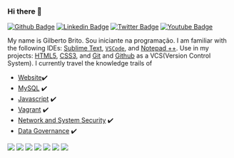 ### Hi there 👋
[![Github Badge](https://img.shields.io/badge/-Github-000?style=flat-square&logo=Github&logoColor=white&link=https://github.com/GilbertoBrito)](https://github.com/GilbertoBrito)
[![Linkedin Badge](https://img.shields.io/badge/-LinkedIn-blue?style=flat-square&logo=Linkedin&logoColor=white&link=https://www.linkedin.com/in/lucio-lemos-a550441a1/)](https://www.linkedin.com/in/lucio-lemos-a550441a1/)
[![Twitter Badge](https://img.shields.io/badge/-Twitter-1ca0f1?style=flat-square&labelColor=1ca0f1&logo=twitter&logoColor=white&link=https://twitter.com/lucciolemos)](https://twitter.com/GilbertoBrito)
[![Youtube Badge](https://img.shields.io/badge/-YouTube-ff0000?style=flat-square&labelColor=ff0000&logo=youtube&logoColor=white&link=https://studio.youtube.com/channel/UCrNM1nr2nw0lSqMD10m6rLw)](#)

My name is Gilberto Brito. Sou iniciante na programação. I am familiar with the following IDEs: 
[Sublime Text](https://www.sublimetext.com/), 
[`VSCode`](https://code.visualstudio.com/), and 
[Notepad ++](https://notepad-plus-plus.org/). Use in my projects: 
[HTML5](https://developer.mozilla.org/pt-BR/docs/Web/Guide/HTML/HTML5), 
[CSS3](https://developer.mozilla.org/pt-BR/docs/Web/CSS), and 
[Git](https://git-scm.com/) and 
[Github](https://github.com/) as a VCS(Version Control System). I currently travel the knowledge trails of 


- [Website](https://www.gilbertobrito.com)✔️
- [MySQL](https://www.mysql.com/) ✔️
- [Javascript](https://developer.mozilla.org/pt-BR/docs/Web/JavaScript) ✔️
- [Vagrant](https://www.vagrantup.com/) ✔️
- [Network and System Security](#) ✔️
- [Data Governance](#) ✔️

[![](https://img.shields.io/badge/HTML-5-blue)](https://developer.mozilla.org/pt-BR/docs/Learn/HTML/Introduction_to_HTML) 
[![](https://img.shields.io/badge/CSS-3-red)](https://developer.mozilla.org/pt-BR/docs/Web/Tutorials#documentation_2) 
[![](https://img.shields.io/badge/Bootstrap-5-orange)](https://getbootstrap.com/)
[![](https://img.shields.io/badge/Linux_Mint-20.04-yellow)](#)
[![](https://img.shields.io/badge/Windows-11_Home_Single_Language-blue)](#)
[![](https://img.shields.io/badge/WSL-2-green)](https://docs.microsoft.com/pt-br/windows/wsl/) 
[![](https://img.shields.io/badge/Angular_CLI-12.2.4-red)](https://angular.io/)
